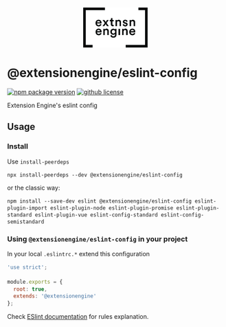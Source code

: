 <p align="center">
  <a href="#">
    <img width="150" src="logo.png">
  </a>
</p>

# @extensionengine/eslint-config
[![npm package version](https://badgen.net/npm/v/@extensionengine/eslint-config)](https://npm.im/@extensionengine/eslint-config) [![github license](https://badgen.net/github/license/extensionengine/eslint-config)](https://github.com/extensionengine/eslint-config/blob/master/LICENSE)

Extension Engine's eslint config

## Usage

### Install

Use `install-peerdeps`

```
npx install-peerdeps --dev @extensionengine/eslint-config
```
or the classic way:
```
npm install --save-dev eslint @extensionengine/eslint-config eslint-plugin-import eslint-plugin-node eslint-plugin-promise eslint-plugin-standard eslint-plugin-vue eslint-config-standard eslint-config-semistandard
```

### Using `@extensionengine/eslint-config` in your project
In your local `.eslintrc.*` extend this configuration

```js
'use strict';

module.exports = {
  root: true,
  extends: '@extensionengine'
};
```

Check [ESlint documentation](https://eslint.org/docs/rules/) for rules explanation. 

